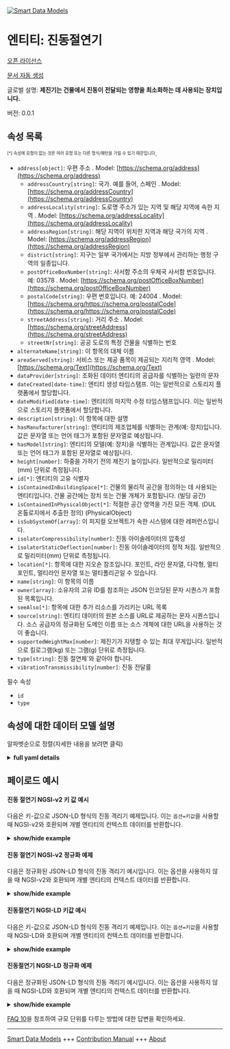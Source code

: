 <!-- 10-Header -->    
[![Smart Data Models](https://smartdatamodels.org/wp-content/uploads/2022/01/SmartDataModels_logo.png "Logo")](https://smartdatamodels.org)    
엔티티: 진동절연기    
==========<!-- /10-Header -->    
<!-- 15-License -->    
[오픈 라이선스](https://github.com/smart-data-models//dataModel.S4BLDG/blob/master/VibrationIsolator/LICENSE.md)    
[문서 자동 생성](https://docs.google.com/presentation/d/e/2PACX-1vTs-Ng5dIAwkg91oTTUdt8ua7woBXhPnwavZ0FxgR8BsAI_Ek3C5q97Nd94HS8KhP-r_quD4H0fgyt3/pub?start=false&loop=false&delayms=3000#slide=id.gb715ace035_0_60)    
<!-- /15-License -->    
<!-- 20-Description -->    
글로벌 설명: **제진기는 건물에서 진동이 전달되는 영향을 최소화하는 데 사용되는 장치입니다.**    
버전: 0.0.1    
<!-- /20-Description -->    
<!-- 30-PropertiesList -->    
## 속성 목록    
<sup><sub>[*] 속성에 유형이 없는 것은 여러 유형 또는 다른 형식/패턴을 가질 수 있기 때문입니다</sub></sup>.    
- `address[object]`: 우편 주소  . Model: [https://schema.org/address](https://schema.org/address)	- `addressCountry[string]`: 국가. 예를 들어, 스페인  . Model: [https://schema.org/addressCountry](https://schema.org/addressCountry)    
	- `addressLocality[string]`: 도로명 주소가 있는 지역 및 해당 지역에 속한 지역  . Model: [https://schema.org/addressLocality](https://schema.org/addressLocality)    
	- `addressRegion[string]`: 해당 지역이 위치한 지역과 해당 국가의 지역  . Model: [https://schema.org/addressRegion](https://schema.org/addressRegion)    
	- `district[string]`: 지구는 일부 국가에서는 지방 정부에서 관리하는 행정 구역의 일종입니다.      
	- `postOfficeBoxNumber[string]`: 사서함 주소의 우체국 사서함 번호입니다. 예: 03578  . Model: [https://schema.org/postOfficeBoxNumber](https://schema.org/postOfficeBoxNumber)    
	- `postalCode[string]`: 우편 번호입니다. 예: 24004  . Model: [https://schema.org/https://schema.org/postalCode](https://schema.org/https://schema.org/postalCode)    
	- `streetAddress[string]`: 거리 주소  . Model: [https://schema.org/streetAddress](https://schema.org/streetAddress)    
	- `streetNr[string]`: 공공 도로의 특정 건물을 식별하는 번호      
- `alternateName[string]`: 이 항목의 대체 이름  - `areaServed[string]`: 서비스 또는 제공 품목이 제공되는 지리적 영역  . Model: [https://schema.org/Text](https://schema.org/Text)- `dataProvider[string]`: 조화된 데이터 엔티티의 공급자를 식별하는 일련의 문자  - `dateCreated[date-time]`: 엔티티 생성 타임스탬프. 이는 일반적으로 스토리지 플랫폼에서 할당합니다.  - `dateModified[date-time]`: 엔티티의 마지막 수정 타임스탬프입니다. 이는 일반적으로 스토리지 플랫폼에서 할당합니다.  - `description[string]`: 이 항목에 대한 설명  - `hasManufacturer[string]`: 엔티티의 제조업체를 식별하는 관계(예: 장치)입니다. 값은 문자열 또는 언어 태그가 포함된 문자열로 예상됩니다.  - `hasModel[string]`: 엔티티의 모델(예: 장치)을 식별하는 관계입니다. 값은 문자열 또는 언어 태그가 포함된 문자열로 예상됩니다.  - `height[number]`: 하중을 가하기 전의 제진기 높이입니다. 일반적으로 밀리미터(mm) 단위로 측정됩니다.  - `id[*]`: 엔티티의 고유 식별자  - `isContainedInBuildingSpace[*]`: 건물의 물리적 공간을 정의하는 데 사용되는 엔티티입니다. 건물 공간에는 장치 또는 건물 개체가 포함됩니다. (빌딩 공간)  - `isContainedInPhysicalObject[*]`: 적절한 공간 영역을 가진 모든 객체.  (DUL 온톨로지에서 추출한 정의) (PhysicalObject)  - `isSubSystemOf[array]`: 이 피지컬 오브젝트가 속한 시스템에 대한 레퍼런스입니다.  - `isolatorCompressibility[number]`: 진동 아이솔레이터의 압축성  - `isolatorStaticDeflection[number]`: 진동 아이솔레이터의 정적 처짐. 일반적으로 밀리미터(mm) 단위로 측정됩니다.  - `location[*]`: 항목에 대한 지오숀 참조입니다. 포인트, 라인 문자열, 다각형, 멀티포인트, 멀티라인 문자열 또는 멀티폴리곤일 수 있습니다.  - `name[string]`: 이 항목의 이름  - `owner[array]`: 소유자의 고유 ID를 참조하는 JSON 인코딩된 문자 시퀀스가 포함된 목록입니다.  - `seeAlso[*]`: 항목에 대한 추가 리소스를 가리키는 URL 목록  - `source[string]`: 엔티티 데이터의 원본 소스를 URL로 제공하는 문자 시퀀스입니다. 소스 공급자의 정규화된 도메인 이름 또는 소스 개체에 대한 URL을 사용하는 것이 좋습니다.  - `supportedWeightMax[number]`: 제진기가 지탱할 수 있는 최대 무게입니다. 일반적으로 킬로그램(kg) 또는 그램(g) 단위로 측정됩니다.  - `type[string]`: 진동 절연체`와 같아야 합니다.  - `vibrationTransmissibility[number]`: 진동 전달률  <!-- /30-PropertiesList -->    
<!-- 35-RequiredProperties -->    
필수 속성    
- `id`  - `type`  <!-- /35-RequiredProperties -->    
<!-- 40-RequiredProperties -->    
<!-- /40-RequiredProperties -->    
<!-- 50-DataModelHeader -->    
## 속성에 대한 데이터 모델 설명    
알파벳순으로 정렬(자세한 내용을 보려면 클릭)    
<!-- /50-DataModelHeader -->    
<!-- 60-ModelYaml -->    
<details><summary><strong>full yaml details</strong></summary>      
```yaml    
VibrationIsolator:      
  description: A vibration isolator is a device used to minimize the effects of vibration transmissibility in a building.      
  properties:      
    address:      
      description: The mailing address      
      properties:      
        addressCountry:      
          description: 'The country. For example, Spain'      
          type: string      
          x-ngsi:      
            model: https://schema.org/addressCountry      
            type: Property      
        addressLocality:      
          description: 'The locality in which the street address is, and which is in the region'      
          type: string      
          x-ngsi:      
            model: https://schema.org/addressLocality      
            type: Property      
        addressRegion:      
          description: 'The region in which the locality is, and which is in the country'      
          type: string      
          x-ngsi:      
            model: https://schema.org/addressRegion      
            type: Property      
        district:      
          description: 'A district is a type of administrative division that, in some countries, is managed by the local government'      
          type: string      
          x-ngsi:      
            type: Property      
        postOfficeBoxNumber:      
          description: 'The post office box number for PO box addresses. For example, 03578'      
          type: string      
          x-ngsi:      
            model: https://schema.org/postOfficeBoxNumber      
            type: Property      
        postalCode:      
          description: 'The postal code. For example, 24004'      
          type: string      
          x-ngsi:      
            model: https://schema.org/https://schema.org/postalCode      
            type: Property      
        streetAddress:      
          description: The street address      
          type: string      
          x-ngsi:      
            model: https://schema.org/streetAddress      
            type: Property      
        streetNr:      
          description: Number identifying a specific property on a public street      
          type: string      
          x-ngsi:      
            type: Property      
      type: object      
      x-ngsi:      
        model: https://schema.org/address      
        type: Property      
    alternateName:      
      description: An alternative name for this item      
      type: string      
      x-ngsi:      
        type: Property      
    areaServed:      
      description: The geographic area where a service or offered item is provided      
      type: string      
      x-ngsi:      
        model: https://schema.org/Text      
        type: Property      
    dataProvider:      
      description: A sequence of characters identifying the provider of the harmonised data entity      
      type: string      
      x-ngsi:      
        type: Property      
    dateCreated:      
      description: Entity creation timestamp. This will usually be allocated by the storage platform      
      format: date-time      
      type: string      
      x-ngsi:      
        type: Property      
    dateModified:      
      description: Timestamp of the last modification of the entity. This will usually be allocated by the storage platform      
      format: date-time      
      type: string      
      x-ngsi:      
        type: Property      
    description:      
      description: A description of this item      
      type: string      
      x-ngsi:      
        type: Property      
    hasManufacturer:      
      description: 'A relationship identifying the manufacturer of an entity (e.g., device). The value is expected to be a string or a string with language tag'      
      type: string      
      x-ngsi:      
        type: Property      
    hasModel:      
      description: 'A relationship identifying the model of an entity (e.g., device). The value is expected to be a string or a string with language tag'      
      type: string      
      x-ngsi:      
        type: Property      
    height:      
      description: Height of the vibration isolator before tha application of load. Usually measured in millimeters (mm)      
      type: number      
      x-ngsi:      
        type: Property      
    id:      
      anyOf:      
        - description: Identifier format of any NGSI entity      
          maxLength: 256      
          minLength: 1      
          pattern: ^[\w\-\.\{\}\$\+\*\[\]`|~^@!,:\\]+$      
          type: string      
          x-ngsi:      
            type: Property      
        - description: Identifier format of any NGSI entity      
          format: uri      
          type: string      
          x-ngsi:      
            type: Property      
      description: Unique identifier of the entity      
      x-ngsi:      
        type: Property      
    isContainedInBuildingSpace:      
      anyOf:      
        - description: Identifier format of any NGSI entity      
          maxLength: 256      
          minLength: 1      
          pattern: ^[\w\-\.\{\}\$\+\*\[\]`|~^@!,:\\]+$      
          type: string      
          x-ngsi:      
            type: Property      
        - description: Identifier format of any NGSI entity      
          format: uri      
          type: string      
          x-ngsi:      
            type: Property      
      description: An entity used to define the physical spaces of the building. A building space contains devices or building objects. (BuildingSpace)      
      x-ngsi:      
        type: Property      
    isContainedInPhysicalObject:      
      anyOf:      
        - description: Identifier format of any NGSI entity      
          maxLength: 256      
          minLength: 1      
          pattern: ^[\w\-\.\{\}\$\+\*\[\]`|~^@!,:\\]+$      
          type: string      
          x-ngsi:      
            type: Property      
        - description: Identifier format of any NGSI entity      
          format: uri      
          type: string      
          x-ngsi:      
            type: Property      
      description: Any Object that has a proper space region.  (Definition extracted from DUL ontology) (PhysicalObject)      
      x-ngsi:      
        type: Property      
    isSubSystemOf:      
      description: A reference to a system(s) that this Physical Object is part of      
      items:      
        anyOf:      
          - description: Identifier format of any NGSI entity      
            maxLength: 256      
            minLength: 1      
            pattern: ^[\w\-\.\{\}\$\+\*\[\]`|~^@!,:\\]+$      
            type: string      
            x-ngsi:      
              type: Property      
          - description: Identifier format of any NGSI entity      
            format: uri      
            type: string      
            x-ngsi:      
              type: Property      
        description: Unique identifier of the entity      
        x-ngsi:      
          type: Property      
      type: array      
      x-ngsi:      
        type: Relationship      
    isolatorCompressibility:      
      description: The compressibility of the vibration isolator      
      type: number      
      x-ngsi:      
        type: Property      
    isolatorStaticDeflection:      
      description: Static deflection of the vibration isolator. Usually measured in millimeters (mm)      
      type: number      
      x-ngsi:      
        type: Property      
    location:      
      description: 'Geojson reference to the item. It can be Point, LineString, Polygon, MultiPoint, MultiLineString or MultiPolygon'      
      oneOf:      
        - description: Geojson reference to the item. Point      
          properties:      
            bbox:      
              items:      
                type: number      
              minItems: 4      
              type: array      
            coordinates:      
              items:      
                type: number      
              minItems: 2      
              type: array      
            type:      
              enum:      
                - Point      
              type: string      
          required:      
            - type      
            - coordinates      
          title: GeoJSON Point      
          type: object      
          x-ngsi:      
            type: GeoProperty      
        - description: Geojson reference to the item. LineString      
          properties:      
            bbox:      
              items:      
                type: number      
              minItems: 4      
              type: array      
            coordinates:      
              items:      
                items:      
                  type: number      
                minItems: 2      
                type: array      
              minItems: 2      
              type: array      
            type:      
              enum:      
                - LineString      
              type: string      
          required:      
            - type      
            - coordinates      
          title: GeoJSON LineString      
          type: object      
          x-ngsi:      
            type: GeoProperty      
        - description: Geojson reference to the item. Polygon      
          properties:      
            bbox:      
              items:      
                type: number      
              minItems: 4      
              type: array      
            coordinates:      
              items:      
                items:      
                  items:      
                    type: number      
                  minItems: 2      
                  type: array      
                minItems: 4      
                type: array      
              type: array      
            type:      
              enum:      
                - Polygon      
              type: string      
          required:      
            - type      
            - coordinates      
          title: GeoJSON Polygon      
          type: object      
          x-ngsi:      
            type: GeoProperty      
        - description: Geojson reference to the item. MultiPoint      
          properties:      
            bbox:      
              items:      
                type: number      
              minItems: 4      
              type: array      
            coordinates:      
              items:      
                items:      
                  type: number      
                minItems: 2      
                type: array      
              type: array      
            type:      
              enum:      
                - MultiPoint      
              type: string      
          required:      
            - type      
            - coordinates      
          title: GeoJSON MultiPoint      
          type: object      
          x-ngsi:      
            type: GeoProperty      
        - description: Geojson reference to the item. MultiLineString      
          properties:      
            bbox:      
              items:      
                type: number      
              minItems: 4      
              type: array      
            coordinates:      
              items:      
                items:      
                  items:      
                    type: number      
                  minItems: 2      
                  type: array      
                minItems: 2      
                type: array      
              type: array      
            type:      
              enum:      
                - MultiLineString      
              type: string      
          required:      
            - type      
            - coordinates      
          title: GeoJSON MultiLineString      
          type: object      
          x-ngsi:      
            type: GeoProperty      
        - description: Geojson reference to the item. MultiLineString      
          properties:      
            bbox:      
              items:      
                type: number      
              minItems: 4      
              type: array      
            coordinates:      
              items:      
                items:      
                  items:      
                    items:      
                      type: number      
                    minItems: 2      
                    type: array      
                  minItems: 4      
                  type: array      
                type: array      
              type: array      
            type:      
              enum:      
                - MultiPolygon      
              type: string      
          required:      
            - type      
            - coordinates      
          title: GeoJSON MultiPolygon      
          type: object      
          x-ngsi:      
            type: GeoProperty      
      x-ngsi:      
        type: GeoProperty      
    name:      
      description: The name of this item      
      type: string      
      x-ngsi:      
        type: Property      
    owner:      
      description: A List containing a JSON encoded sequence of characters referencing the unique Ids of the owner(s)      
      items:      
        anyOf:      
          - description: Identifier format of any NGSI entity      
            maxLength: 256      
            minLength: 1      
            pattern: ^[\w\-\.\{\}\$\+\*\[\]`|~^@!,:\\]+$      
            type: string      
            x-ngsi:      
              type: Property      
          - description: Identifier format of any NGSI entity      
            format: uri      
            type: string      
            x-ngsi:      
              type: Property      
        description: Unique identifier of the entity      
        x-ngsi:      
          type: Property      
      type: array      
      x-ngsi:      
        type: Property      
    seeAlso:      
      description: list of uri pointing to additional resources about the item      
      oneOf:      
        - items:      
            format: uri      
            type: string      
          minItems: 1      
          type: array      
        - format: uri      
          type: string      
      x-ngsi:      
        type: Property      
    source:      
      description: 'A sequence of characters giving the original source of the entity data as a URL. Recommended to be the fully qualified domain name of the source provider, or the URL to the source object'      
      type: string      
      x-ngsi:      
        type: Property      
    supportedWeightMax:      
      description: The maximum weight that can be carried by the vibration isolator. Usually measured in kilograms (kg) or grams (g)      
      type: number      
      x-ngsi:      
        type: Property      
    type:      
      description: It must be equal to `VibrationIsolator`      
      enum:      
        - VibrationIsolator      
      type: string      
      x-ngsi:      
        type: Property      
    vibrationTransmissibility:      
      description: The vibration transmissibility percentage      
      type: number      
      x-ngsi:      
        type: Property      
  required:      
    - id      
    - type      
  type: object      
  x-derived-from: "https://saref.etsi.org/saref4bldg/v1.1.2/#s4bldg:VibrationIsolator"      
  x-disclaimer: 'Redistribution and use in source and binary forms, with or without modification, are permitted  provided that the license conditions are met. Copyleft (c) 2022 Contributors to Smart Data Models Program'      
  x-license-url: https://github.com/smart-data-models/dataModel.S4BLDG/blob/master/VibrationIsolator/LICENSE.md      
  x-model-schema: https://smart-data-models.github.com/dataModel.SAREF4BLDG/VibrationIsolator/schema.json      
  x-model-tags: SAREF VibrationIsolator      
  x-version: 0.0.1      
```    
</details>      
<!-- /60-ModelYaml -->    
<!-- 70-MiddleNotes -->    
<!-- /70-MiddleNotes -->    
<!-- 80-Examples -->    
## 페이로드 예시    
#### 진동 절연기 NGSI-v2 키 값 예시    
다음은 키-값으로 JSON-LD 형식의 진동 격리기 예제입니다. 이는 `옵션=키값`을 사용할 때 NGSI-v2와 호환되며 개별 엔티티의 컨텍스트 데이터를 반환합니다.    
<details><summary><strong>show/hide example</strong></summary>      
```json  
{  
  "id": "urn:ngsi-ld:VibrationIsolator:cd36687d-d862-4b70-b8ed-789a16b2afec",  
  "type": "VibrationIsolator",  
  "height": 0.38014362681889713,  
  "isolatorCompressibility": 0.7634523319144405,  
  "isolatorStaticDeflection": 0.7887792629834026,  
  "supportedWeightMax": 0.32346503665487614,  
  "vibrationTransmissibility": 0.0735805434874115,  
  "hasManufacturer": "VibrationIsolator Company Inc.",  
  "hasModel": "VibrationIsolator 0.1.2",  
  "isContainedInBuildingSpace": "urn:ngsi-ld:BuildingSpace:e78215e8-4265-4a20-abd0-a19cbe803047",  
  "isContainedInPhysicalObject": "urn:ngsi-ld:PhysicalObject:30fd3d36-dbea-4994-a312-a061f283886a",  
  "isSubSystemOf": [  
    "urn:ngsi-ld:System:a9cb3141-21d1-41f9-882d-4e7eb5ca0538",  
    "urn:ngsi-ld:System:d34a3962-d8fc-4d65-a0d8-57d881ec9279",  
    "urn:ngsi-ld:System:c23095d2-a7c8-4920-b237-e7ae47f03451"  
  ],  
  "dateCreated": "2023-01-26T13:07:56Z",  
  "dateModified": "2023-01-26T06:35:21Z",  
  "source": "Import",  
  "name": "VibrationIsolator",  
  "alternateName": "VibrationIsolator type 2",  
  "description": "VibrationIsolator of limited VibrationIsolator types",  
  "dataProvider": "IFC file"  
}  
```  
</details>    
#### 진동 절연기 NGSI-v2 정규화 예제    
다음은 정규화된 JSON-LD 형식의 진동 격리기 예시입니다. 이는 옵션을 사용하지 않을 때 NGSI-v2와 호환되며 개별 엔티티의 컨텍스트 데이터를 반환합니다.    
<details><summary><strong>show/hide example</strong></summary>      
```json  
{  
  "id": "urn:ngsi-ld:VibrationIsolator:c808c7ae-06ec-4022-8405-3a2031703303",  
  "type": "VibrationIsolator",  
  "height": {  
    "type": "Number",  
    "value": 0.4519574730782471  
  },  
  "isolatorCompressibility": {  
    "type": "Number",  
    "value": 0.11287489586954691  
  },  
  "isolatorStaticDeflection": {  
    "type": "Number",  
    "value": 0.44640431539803016  
  },  
  "supportedWeightMax": {  
    "type": "Number",  
    "value": 0.9957664703512201  
  },  
  "vibrationTransmissibility": {  
    "type": "Number",  
    "value": 0.045745566367183965  
  },  
  "hasManufacturer": {  
    "type": "Text",  
    "value": "VibrationIsolator Company Inc."  
  },  
  "hasModel": {  
    "type": "Text",  
    "value": "VibrationIsolator 0.1.2"  
  },  
  "isContainedInBuildingSpace": {  
    "type": "Text",  
    "value": "urn:ngsi-ld:BuildingSpace:35215bc5-6e3e-4794-ab50-6a3a56149e98"  
  },  
  "isContainedInPhysicalObject": {  
    "type": "Text",  
    "value": "urn:ngsi-ld:PhysicalObject:e97a7737-8516-4038-b9c3-a6bc22bc3228"  
  },  
  "isSubSystemOf": {  
    "type": "StructuredValue",  
    "value": [  
      "urn:ngsi-ld:System:4491af0e-5aaf-494e-a7c2-7d62f7e18db5",  
      "urn:ngsi-ld:System:18b4c438-10ee-4916-9d1d-b6e4dbc3bd7f",  
      "urn:ngsi-ld:System:541cc5f6-fade-4136-a18a-784f97ebe6c4"  
    ]  
  },  
  "dateCreated": {  
    "type": "DateTime",  
    "value": "2023-01-26T04:34:02.6856577+01:00"  
  },  
  "dateModified": {  
    "type": "DateTime",  
    "value": "2023-01-25T21:20:11.0544578+01:00"  
  },  
  "source": {  
    "type": "Text",  
    "value": "Import"  
  },  
  "name": {  
    "type": "Text",  
    "value": "VibrationIsolator"  
  },  
  "alternateName": {  
    "type": "Text",  
    "value": "VibrationIsolator type 2"  
  },  
  "description": {  
    "type": "Text",  
    "value": "VibrationIsolator of limited VibrationIsolator types"  
  },  
  "dataProvider": {  
    "type": "Text",  
    "value": "IFC file"  
  }  
}  
```  
</details>    
#### 진동절연기 NGSI-LD 키값 예시    
다음은 키-값으로 JSON-LD 형식의 진동 격리기 예제입니다. 이는 `옵션=키값`을 사용할 때 NGSI-LD와 호환되며 개별 엔티티의 컨텍스트 데이터를 반환합니다.    
<details><summary><strong>show/hide example</strong></summary>      
```json  
{  
  "id": "urn:ngsi-ld:VibrationIsolator:cd36687d-d862-4b70-b8ed-789a16b2afec",  
  "type": "VibrationIsolator",  
  "height": 0.38014362681889713,  
  "isolatorCompressibility": 0.7634523319144405,  
  "isolatorStaticDeflection": 0.7887792629834026,  
  "supportedWeightMax": 0.32346503665487614,  
  "vibrationTransmissibility": 0.0735805434874115,  
  "hasManufacturer": "VibrationIsolator Company Inc.",  
  "hasModel": "VibrationIsolator 0.1.2",  
  "isContainedInBuildingSpace": "urn:ngsi-ld:BuildingSpace:e78215e8-4265-4a20-abd0-a19cbe803047",  
  "isContainedInPhysicalObject": "urn:ngsi-ld:PhysicalObject:30fd3d36-dbea-4994-a312-a061f283886a",  
  "isSubSystemOf": [  
    "urn:ngsi-ld:System:a9cb3141-21d1-41f9-882d-4e7eb5ca0538",  
    "urn:ngsi-ld:System:d34a3962-d8fc-4d65-a0d8-57d881ec9279",  
    "urn:ngsi-ld:System:c23095d2-a7c8-4920-b237-e7ae47f03451"  
  ],  
  "dateCreated": "2023-01-26T13:07:56Z",  
  "dateModified": "2023-01-26T06:35:21Z",  
  "source": "Import",  
  "name": "VibrationIsolator",  
  "alternateName": "VibrationIsolator type 2",  
  "description": "VibrationIsolator of limited VibrationIsolator types",  
  "dataProvider": "IFC file",  
  "@context": [  
    "https://raw.githubusercontent.com/smart-data-models/dataModel.S4BLDG/master/context.jsonld",  
    "https://uri.etsi.org/ngsi-ld/v1/ngsi-ld-core-context.jsonld"  
  ]  
}  
```  
</details>    
#### 진동절연기 NGSI-LD 정규화 예제    
다음은 정규화된 JSON-LD 형식의 진동 격리기 예시입니다. 이는 옵션을 사용하지 않을 때 NGSI-LD와 호환되며 개별 엔티티의 컨텍스트 데이터를 반환합니다.    
<details><summary><strong>show/hide example</strong></summary>      
```json  
{  
  "id": "urn:ngsi-ld:VibrationIsolator:3fef599e-57dd-4ead-b1f1-1be1acec4ed4",  
  "type": "VibrationIsolator",  
  "height": {  
    "type": "Property",  
    "unitCode": "mm",  
    "observedAt": "2023-01-26T00:57:35Z",  
    "value": 0.5291676326164039  
  },  
  "isolatorCompressibility": {  
    "type": "Property",  
    "unitCode": "NA",  
    "observedAt": "2023-01-26T13:38:20Z",  
    "value": 0.0633806140666543  
  },  
  "isolatorStaticDeflection": {  
    "type": "Property",  
    "unitCode": "mm",  
    "observedAt": "2023-01-26T05:45:32Z",  
    "value": 0.7015963366033574  
  },  
  "supportedWeightMax": {  
    "type": "Property",  
    "unitCode": "g",  
    "observedAt": "2023-01-26T11:46:41Z",  
    "value": 0.22821941593534223  
  },  
  "vibrationTransmissibility": {  
    "type": "Property",  
    "unitCode": "NA",  
    "observedAt": "2023-01-26T02:32:45Z",  
    "value": 0.5811208596388945  
  },  
  "hasManufacturer": {  
    "type": "Property",  
    "value": "VibrationIsolator Company Inc."  
  },  
  "hasModel": {  
    "type": "Property",  
    "value": "VibrationIsolator 0.1.2"  
  },  
  "isContainedInBuildingSpace": {  
    "type": "Relationship",  
    "object": "urn:ngsi-ld:BuildingSpace:fd49449a-d970-42ca-b1fc-76498db2246a"  
  },  
  "isContainedInPhysicalObject": {  
    "type": "Relationship",  
    "object": "urn:ngsi-ld:PhysicalObject:928afd04-5e3b-4626-a746-e15f82d1dd27"  
  },  
  "isSubSystemOf": [  
    {  
      "type": "Relationship",  
      "object": "urn:ngsi-ld:System:ef621e1c-9c02-4f58-9460-e9792c709c3c"  
    },  
    {  
      "type": "Relationship",  
      "object": "urn:ngsi-ld:System:d166189e-cc79-40a9-ad8d-9874487d095f"  
    },  
    {  
      "type": "Relationship",  
      "object": "urn:ngsi-ld:System:5dface3a-d991-4c63-a878-87fc9194c2a8"  
    }  
  ],  
  "dateCreated": {  
    "type": "Property",  
    "value": "2023-01-25T22:43:59Z"  
  },  
  "dateModified": {  
    "type": "Property",  
    "value": "2023-01-26T12:00:10Z"  
  },  
  "source": {  
    "type": "Property",  
    "value": "Import"  
  },  
  "name": {  
    "type": "Property",  
    "value": "VibrationIsolator"  
  },  
  "alternateName": {  
    "type": "Property",  
    "value": "VibrationIsolator type 2"  
  },  
  "description": {  
    "type": "Property",  
    "value": "VibrationIsolator of limited VibrationIsolator types"  
  },  
  "dataProvider": {  
    "type": "Property",  
    "value": "IFC file"  
  },  
  "@context": [  
    "https://raw.githubusercontent.com/smart-data-models/dataModel.S4BLDG/master/context.jsonld",  
    "https://uri.etsi.org/ngsi-ld/v1/ngsi-ld-core-context.jsonld"  
  ]  
}  
```  
</details><!-- /80-Examples -->    
<!-- 90-FooterNotes -->    
<!-- /90-FooterNotes -->    
<!-- 95-Units -->    
[FAQ 10](https://smartdatamodels.org/index.php/faqs/)을 참조하여 규모 단위를 다루는 방법에 대한 답변을 확인하세요.    
<!-- /95-Units -->    
<!-- 97-LastFooter -->    
---    
[Smart Data Models](https://smartdatamodels.org) +++ [Contribution Manual](https://bit.ly/contribution_manual) +++ [About](https://bit.ly/Introduction_SDM)<!-- /97-LastFooter -->    
